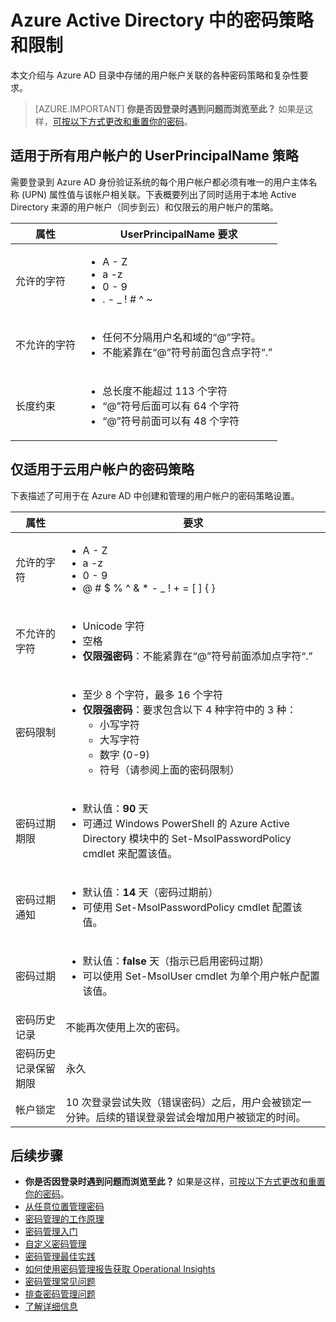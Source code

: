 <properties
	pageTitle="Azure Active Directory 中的密码策略和限制 | Azure"
	description="介绍适用于 Azure Active Directory 中的密码的策略，包括允许的字符、长度和过期"
	services="active-directory"
	documentationCenter=""
	authors="curtand"
	manager="femila"
	editor=""/>  


<tags
	ms.service="active-directory"
	ms.workload="identity"
	ms.tgt_pltfrm="na"
	ms.devlang="na"
	ms.topic="article"
	ms.date="10/04/2016"
	ms.author="curtand"
	wacn.date="11/08/2016"/>  



# Azure Active Directory 中的密码策略和限制

本文介绍与 Azure AD 目录中存储的用户帐户关联的各种密码策略和复杂性要求。

> [AZURE.IMPORTANT] **你是否因登录时遇到问题而浏览至此？** 如果是这样，[可按以下方式更改和重置你的密码](/documentation/articles/active-directory-passwords-update-your-own-password/)。

## 适用于所有用户帐户的 UserPrincipalName 策略

需要登录到 Azure AD 身份验证系统的每个用户帐户都必须有唯一的用户主体名称 (UPN) 属性值与该帐户相关联。下表概要列出了同时适用于本地 Active Directory 来源的用户帐户（同步到云）和仅限云的用户帐户的策略。

| 属性 | UserPrincipalName 要求 |
|   ----------------------- |   ----------------------- |
| 允许的字符 | <ul> <li>A - Z</li> <li>a -z </li><li>0 - 9</li> <li> . - \_ ! \# ^ \~</li></ul> |
| 不允许的字符 | <ul> <li>任何不分隔用户名和域的“@”字符。</li> <li>不能紧靠在“@”符号前面包含点字符“.”</li></ul> |
| 长度约束 | <ul> <li>总长度不能超过 113 个字符</li><li>“@”符号后面可以有 64 个字符</li><li>“@”符号前面可以有 48 个字符</li></ul>

## 仅适用于云用户帐户的密码策略

下表描述了可用于在 Azure AD 中创建和管理的用户帐户的密码策略设置。

| 属性 | 要求 |
|   ----------------------- |   ----------------------- |
| 允许的字符 | <ul><li>A - Z</li><li>a -z </li><li>0 - 9</li> <li>@ # $ % ^ & * - \_ ! + = [ ] { } | \\ : ‘ , . ? / ` ~ “ ( ) ;</li></ul> |
| 不允许的字符 | <ul><li>Unicode 字符</li><li>空格</li><li>**仅限强密码**：不能紧靠在“@”符号前面添加点字符“.”</li></ul> |
| 密码限制 | <ul><li>至少 8 个字符，最多 16 个字符</li><li>**仅限强密码**：要求包含以下 4 种字符中的 3 种：<ul><li>小写字符</li><li>大写字符</li><li>数字 (0-9)</li><li>符号（请参阅上面的密码限制）</li></ul></li></ul> |
| 密码过期期限 | <ul><li>默认值：**90** 天</li><li>可通过 Windows PowerShell 的 Azure Active Directory 模块中的 Set-MsolPasswordPolicy cmdlet 来配置该值。</li></ul> |
| 密码过期通知 | <ul><li>默认值：**14** 天（密码过期前）</li><li>可使用 Set-MsolPasswordPolicy cmdlet 配置该值。</li></ul> |
| 密码过期 | <ul><li>默认值：**false** 天（指示已启用密码过期）</li><li>可以使用 Set-MsolUser cmdlet 为单个用户帐户配置该值。</li></ul> |
| 密码历史记录 | 不能再次使用上次的密码。 |
| 密码历史记录保留期限 | 永久 |
| 帐户锁定 | 10 次登录尝试失败（错误密码）之后，用户会被锁定一分钟。后续的错误登录尝试会增加用户被锁定的时间。 |


## 后续步骤

* **你是否因登录时遇到问题而浏览至此？** 如果是这样，[可按以下方式更改和重置你的密码](/documentation/articles/active-directory-passwords-update-your-own-password/)。
* [从任意位置管理密码](/documentation/articles/active-directory-passwords/)
* [密码管理的工作原理](/documentation/articles/active-directory-passwords-how-it-works/)
* [密码管理入门](/documentation/articles/active-directory-passwords-getting-started/)
* [自定义密码管理](/documentation/articles/active-directory-passwords-customize/)
* [密码管理最佳实践](/documentation/articles/active-directory-passwords-best-practices/)
* [如何使用密码管理报告获取 Operational Insights](/documentation/articles/active-directory-passwords-get-insights/)
* [密码管理常见问题](/documentation/articles/active-directory-passwords-faq/)
* [排查密码管理问题](/documentation/articles/active-directory-passwords-troubleshoot/)
* [了解详细信息](/documentation/articles/active-directory-passwords-learn-more/)

<!---HONumber=Mooncake_1031_2016-->
